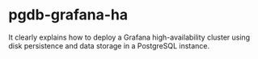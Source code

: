 # pgdb-grafana-ha

It clearly explains how to deploy a Grafana high-availability cluster using disk persistence and data storage in a PostgreSQL instance.
